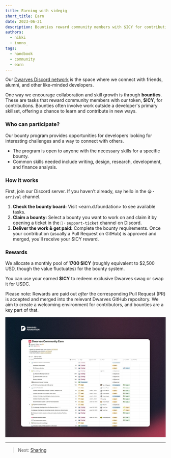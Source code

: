```yaml
---
title: Earning with sidegig
short_title: Earn
date: 2023-06-21
description: Bounties reward community members with $ICY for contributing work that helps developers expand their skills beyond their usual focus.
authors: 
  - nikki
  - innno_
tags: 
  - handbook
  - community
  - earn
---
```


Our [Dwarves Discord network](discord.md) is the space where we connect with friends, alumni, and other like-minded developers.

One way we encourage collaboration and skill growth is through **bounties**. These are tasks that reward community members with our token, **$ICY**, for contributions. Bounties often involve work outside a developer's primary skillset, offering a chance to learn and contribute in new ways.

### Who can participate?

Our bounty program provides opportunities for developers looking for interesting challenges and a way to connect with others.

* The program is open to anyone with the necessary skills for a specific bounty.
* Common skills needed include writing, design, research, development, and finance analysis.

### How it works

First, join our Discord server. If you haven't already, say hello in the `😀・arrival` channel.

1. **Check the bounty board:** Visit <earn.d.foundation> to see available tasks.
2. **Claim a bounty:** Select a bounty you want to work on and claim it by opening a ticket in the `⁠🎫・support-ticket` channel on Discord.
3. **Deliver the work & get paid:** Complete the bounty requirements. Once your contribution (usually a Pull Request on GitHub) is approved and merged, you'll receive your $ICY reward.

### Rewards

We allocate a monthly pool of **1700 $ICY** (roughly equivalent to $2,500 USD, though the value fluctuates) for the bounty system.

You can use your earned **$ICY** to redeem exclusive Dwarves swag or swap it for USDC.

Please note: Rewards are paid out *after* the corresponding Pull Request (PR) is accepted and merged into the relevant Dwarves GitHub repository. We aim to create a welcoming environment for contributors, and bounties are a key part of that.

![Dwarves Foundation Community Bounty Program](assets/community-bounty-program.webp)

---

> Next: [Sharing](sharing.md)
